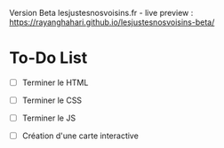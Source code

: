 Version Beta lesjustesnosvoisins.fr - live preview : https://rayanghahari.github.io/lesjustesnosvoisins-beta/
# To-Do List
- [ ] Terminer le HTML
- [ ] Terminer le CSS
- [ ] Terminer le JS
- [ ] Création d'une carte interactive

